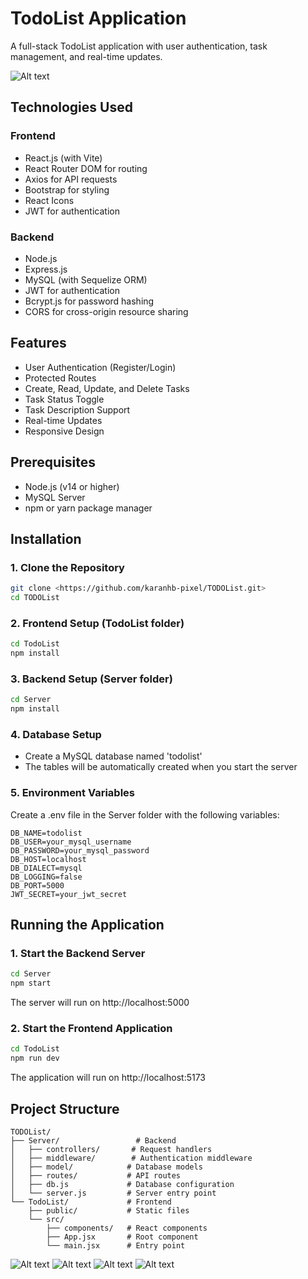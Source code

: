 # TodoList Application

A full-stack TodoList application with user authentication, task management, and real-time updates.

![Alt text](Image/TodoList-1.jpg)

## Technologies Used

### Frontend

- React.js (with Vite)
- React Router DOM for routing
- Axios for API requests
- Bootstrap for styling
- React Icons
- JWT for authentication

### Backend

- Node.js
- Express.js
- MySQL (with Sequelize ORM)
- JWT for authentication
- Bcrypt.js for password hashing
- CORS for cross-origin resource sharing

## Features

- User Authentication (Register/Login)
- Protected Routes
- Create, Read, Update, and Delete Tasks
- Task Status Toggle
- Task Description Support
- Real-time Updates
- Responsive Design

## Prerequisites

- Node.js (v14 or higher)
- MySQL Server
- npm or yarn package manager

## Installation

### 1. Clone the Repository

```bash
git clone <https://github.com/karanhb-pixel/TODOList.git>
cd TODOList
```

### 2. Frontend Setup (TodoList folder)

```bash
cd TodoList
npm install
```

### 3. Backend Setup (Server folder)

```bash
cd Server
npm install
```

### 4. Database Setup

- Create a MySQL database named 'todolist'
- The tables will be automatically created when you start the server

### 5. Environment Variables

Create a .env file in the Server folder with the following variables:

```env
DB_NAME=todolist
DB_USER=your_mysql_username
DB_PASSWORD=your_mysql_password
DB_HOST=localhost
DB_DIALECT=mysql
DB_LOGGING=false
DB_PORT=5000
JWT_SECRET=your_jwt_secret
```

## Running the Application

### 1. Start the Backend Server

```bash
cd Server
npm start
```

The server will run on http://localhost:5000

### 2. Start the Frontend Application

```bash
cd TodoList
npm run dev
```

The application will run on http://localhost:5173

## Project Structure

```
TODOList/
├── Server/                 # Backend
│   ├── controllers/       # Request handlers
│   ├── middleware/        # Authentication middleware
│   ├── model/            # Database models
│   ├── routes/           # API routes
│   ├── db.js             # Database configuration
│   └── server.js         # Server entry point
└── TodoList/             # Frontend
    ├── public/           # Static files
    └── src/
        ├── components/   # React components
        ├── App.jsx       # Root component
        └── main.jsx      # Entry point
```
![Alt text](Image/TodoList-2.jpg)
![Alt text](Image/TodoList-3.jpg)
![Alt text](Image/TodoList-4.jpg)
![Alt text](Image/TodoList-5.jpg)
